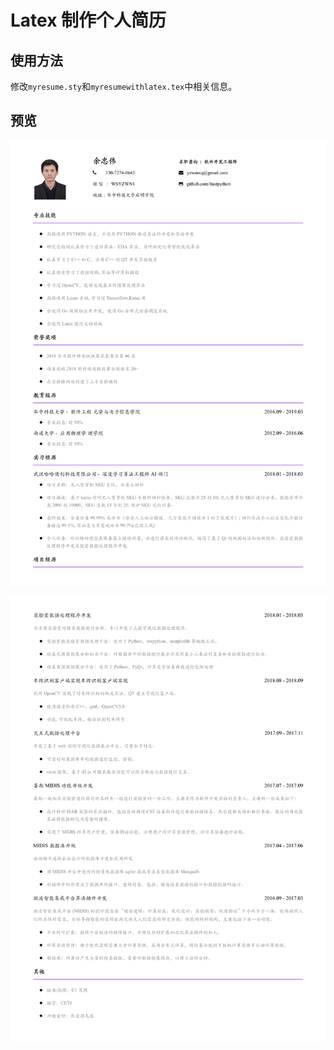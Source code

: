 # Latex 制作个人简历

## 使用方法

修改```myresume.sty```和```myresumewithlatex.tex```中相关信息。

## 预览

![](./pdf/tp1.jpeg)

![](./pdf/tp2.jpeg)
